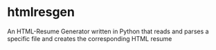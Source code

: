 htmlresgen
==========

An HTML-Resume Generator written in Python that reads and parses a specific file and creates the corresponding HTML resume